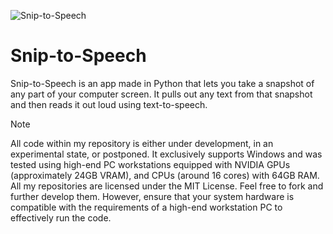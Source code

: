 ![Snip-to-Speech](https://github.com/Vinventive/Snip-to-Speech/assets/91992989/7e7badd8-0a43-4a91-b47e-041dddd782b6)
# Snip-to-Speech
Snip-to-Speech is an app made in Python that lets you take a snapshot of any part of your computer screen. It pulls out any text from that snapshot and then reads it out loud using text-to-speech.

> [!NOTE]
> All code within my repository is either under development, in an experimental state, or postponed. It exclusively supports Windows and was tested using high-end PC workstations equipped with NVIDIA GPUs (approximately 24GB VRAM), and CPUs (around 16 cores) with 64GB RAM. All my repositories are licensed under the MIT License. Feel free to fork and further develop them. However, ensure that your system hardware is compatible with the requirements of a high-end workstation PC to effectively run the code.
